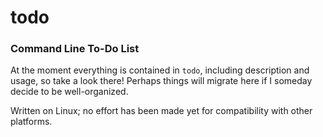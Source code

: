 # todo
### Command Line To-Do List

At the moment everything is contained in `todo`, including description and usage, so take a look there! Perhaps things will migrate here if I someday decide to be well-organized.

Written on Linux; no effort has been made yet for compatibility with other platforms.
